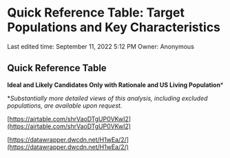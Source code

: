 # Quick Reference Table: Target Populations and Key Characteristics

Last edited time: September 11, 2022 5:12 PM
Owner: Anonymous

## Quick Reference Table

**Ideal and Likely Candidates Only with Rationale and US Living Population***

**Substantially more detailed views of this analysis, including excluded populations, are available upon request.*

[https://airtable.com/shrVaoDTgUP0VKwI2](https://airtable.com/shrVaoDTgUP0VKwI2)

[https://datawrapper.dwcdn.net/H1wEa/2/](https://datawrapper.dwcdn.net/H1wEa/2/)